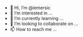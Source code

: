 - 👋 Hi, I’m @iemersic
- 👀 I’m interested in ...
- 🌱 I’m currently learning ...
- 💞️ I’m looking to collaborate on ...
- 📫 How to reach me ...

<!---
iemersic/iemersic is a ✨ special ✨ repository because its `README.md` (this file) appears on your GitHub profile.
You can click the Preview link to take a look at your changes.
--->
